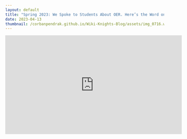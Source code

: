 ```yaml
---
layout: default
title: "Spring 2023: We Spoke to Students About OER. Here’s the Word on the Street:"
date: 2023-04-13
thumbnail: /corbanpendrak.github.io/Wiki-Knights-Blog/assets/img_0716.webp
---
```

<iframe width="560" height="315" src="https://www.youtube.com/embed/lwfSeNNpuLo?si=sg7CFsV7pH9NZuA\_" title="YouTube video player" frameborder="0" allow="accelerometer; autoplay; clipboard-write; encrypted-media; gyroscope; picture-in-picture; web-share" referrerpolicy="strict-origin-when-cross-origin" allowfullscreen></iframe>